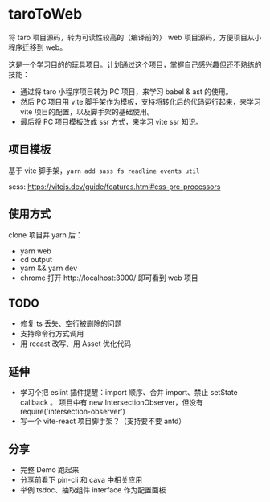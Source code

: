 # taroToWeb

将 taro 项目源码，转为可读性较高的（编译前的） web 项目源码，方便项目从小程序迁移到 web。

这是一个学习目的的玩具项目。计划通过这个项目，掌握自己感兴趣但还不熟练的技能：

- 通过将 taro 小程序项目转为 PC 项目，来学习 babel & ast 的使用。
- 然后 PC 项目用 vite 脚手架作为模板，支持将转化后的代码运行起来，来学习 vite 项目的配置，以及脚手架的基础使用。
- 最后将 PC 项目模板改成 ssr 方式，来学习 vite ssr 知识。

## 项目模板

基于 vite 脚手架，`yarn add sass fs readline events util`

scss: https://vitejs.dev/guide/features.html#css-pre-processors

## 使用方式

clone 项目并 yarn 后：

- yarn web
- cd output
- yarn && yarn dev
- chrome 打开 http://localhost:3000/ 即可看到 web 项目

## TODO

- 修复 ts 丢失、空行被删除的问题
- 支持命令行方式调用
- 用 recast 改写、用 Asset 优化代码

## 延伸

- 学习个把 eslint 插件提醒：import 顺序、合并 import、禁止 setState callback 。
  项目中有 new IntersectionObserver，但没有
  require('intersection-observer')
- 写一个 vite-react 项目脚手架？（支持要不要 antd）

## 分享

- 完整 Demo 跑起来
- 分享前看下 pin-cli 和 cava 中相关应用
- 举例 tsdoc、抽取组件 interface 作为配置面板
